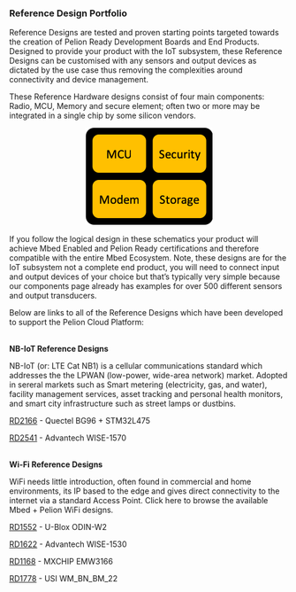 ### Reference Design Portfolio

Reference Designs are tested and proven starting points targeted towards the creation of Pelion Ready Development Boards and End Products.  Designed to provide your product with the IoT subsystem, these Reference Designs can be customised with any sensors and output devices as dictated by the use case thus removing the complexities around connectivity and device management. 

These Reference Hardware designs consist of four main components: Radio, MCU, Memory and secure element; often two or more may be integrated in a single chip by some silicon vendors.  

<p align="center">
    <img src="https://github.com/ARMmbed/reference-designs/blob/master/images/Components.png">
</p>

If you follow the logical design in these schematics your product will achieve Mbed Enabled and Pelion Ready certifications and therefore compatible with the entire Mbed Ecosystem.  Note, these designs are for the IoT subsystem not a complete end product, you will need to connect input and output devices of your choice but that’s typically very simple because our components page already has examples for over 500 different sensors and output transducers.

Below are links to all of the Reference Designs which have been developed to support the Pelion Cloud Platform:  

\
**NB-IoT Reference Designs**

NB-IoT (or: LTE Cat NB1) is a cellular communications standard which addresses the the LPWAN (low-power, wide-area network) market. Adopted in sereral markets such as Smart metering (electricity, gas, and water), facility management services, asset tracking and personal health monitors, and smart city infrastructure such as street lamps or dustbins.

[RD2166](https://github.com/ARMmbed/reference-design-RD2166) - Quectel BG96 + STM32L475

[RD2541](https://github.com/ARMmbed/reference-design-RD2541) - Advantech WISE-1570

\
**Wi-Fi Reference Designs**

WiFi needs little introduction, often found in commercial and home environments, its IP based to the edge and gives direct connectivity to the internet via a standard Access Point.  Click here to browse the available Mbed + Pelion WiFi designs. 

[RD1552](https://github.com/ARMmbed/reference-design-RD1552) - U-Blox ODIN-W2

[RD1622](https://github.com/ARMmbed/reference-design-RD1622) - Advantech WISE-1530

[RD1168](https://github.com/ARMmbed/reference-design-RD1168) - MXCHIP EMW3166

[RD1778](https://github.com/ARMmbed/reference-design-RD1778) - USI WM_BN_BM_22




